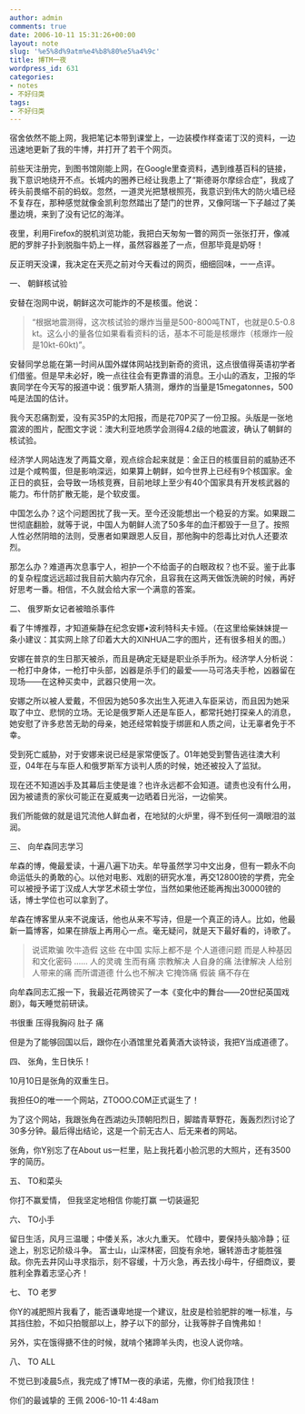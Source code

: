 ```yaml
---
author: admin
comments: true
date: 2006-10-11 15:31:26+00:00
layout: note
slug: '%e5%8d%9atm%e4%b8%80%e5%a4%9c'
title: 博TM一夜
wordpress_id: 631
categories:
- notes
- 不好归类
tags:
- 不好归类
---
```


宿舍依然不能上网，我把笔记本带到课堂上，一边装模作样查诺丁汉的资料，一边迅速地更新了我的牛博，并打开了若干个网页。

前些天注册完，到图书馆刚能上网，在Google里查资料，遇到维基百科的链接，我下意识地绕开不点。长城内的圈养已经让我患上了“斯德哥尔摩综合症”，我成了砖头前畏缩不前的蚂蚁。忽然，一道灵光把慧根照亮，我意识到伟大的防火墙已经不复存在，那种感觉就像金凯利忽然踏出了楚门的世界，又像阿瑞一下子越过了美墨边境，来到了没有记忆的海洋。

夜里，利用Firefox的脱机浏览功能，我把白天匆匆一瞥的网页一张张打开，像减肥的罗胖子扑到脱脂牛奶上一样，虽然容器差了一点，但那毕竟是奶呀！

反正明天没课，我决定在天亮之前对今天看过的网页，细细回味，一一点评。

一、	朝鲜核试验

安替在泡网中说，朝鲜这次可能炸的不是核蛋。他说：




<blockquote>
“根据地震测得，这次核试验的爆炸当量是500-800吨TNT，也就是0.5-0.8 kt。这么小的量各位如果看看资料的话，基本不可能是核爆炸（核爆炸一般是10kt-60kt)”。</blockquote>





安替同学总能在第一时间从国外媒体网站找到新奇的资讯，这点很值得英语初学者们借鉴。但是早未必好，晚一点往往会有更靠谱的消息。王小山的酒友，卫报的华衷同学在今天写的报道中说：俄罗斯人猜测，爆炸的当量是15megatonnes，500吨是法国的估计。

我今天忍痛割爱，没有买35P的太阳报，而是花70P买了一份卫报。头版是一张地震波的图片，配图文字说：澳大利亚地质学会测得4.2级的地震波，确认了朝鲜的核试验。

经济学人网站连发了两篇文章，观点综合起来就是：金正日的核蛋目前的威胁还不过是个咸鸭蛋，但是影响深远，如果算上朝鲜，如今世界上已经有9个核国家。金正日的疯狂，会导致一场核竞赛，目前地球上至少有40个国家具有开发核武器的能力。布什防扩散无能，是个软皮蛋。

中国怎么办？这个问题困扰了我一天。至今还没能想出一个稳妥的方案。如果跟二世彻底翻脸，就等于说，中国人为朝鲜人流了50多年的血汗都毁于一旦了。按照人性必然阴暗的法则，受惠者如果跟恩人反目，那他胸中的怨毒比对仇人还要浓烈。

那怎么办？难道再次息事宁人，袒护一个不给面子的白眼政权？也不妥。鉴于此事的复杂程度远远超过我目前大脑内存冗余，且容我在这两天做饭洗碗的时候，再好好思考一番。相信，不久就会给大家一个满意的答案。

二、	俄罗斯女记者被暗杀事件

看了牛博推荐，才知道柴静在纪念安娜•波利特科夫卡娅。（在这里给柴妹妹提一条小建议：其实网上除了印着大大的XINHUA二字的图片，还有很多相关的图。）

安娜在普京的生日那天被杀，而且是确定无疑是职业杀手所为。经济学人分析说：一枪打中身体，一枪打中头部，凶器是杀手们的最爱――马可洛夫手枪，凶器留在现场――在这种买卖中，武器只使用一次。

安娜之所以被人爱戴，不但因为她50多次出生入死进入车臣采访，而且因为她采取了中立、悲悯的立场。无论是俄罗斯人还是车臣人，都常托她打探亲人的消息，她安慰了许多悲苦无助的母亲，她还经常斡旋于绑匪和人质之间，让无辜者免于不幸。

受到死亡威胁，对于安娜来说已经是家常便饭了。01年她受到警告逃往澳大利亚，04年在与车臣人和俄罗斯军方谈判人质的时候，她还被投入了监狱。

现在还不知道凶手及其幕后主使是谁？也许永远都不会知道。谴责也没有什么用，因为被谴责的家伙可能正在夏威夷一边晒着日光浴，一边偷笑。

我们所能做的就是诅咒流他人鲜血者，在地狱的火炉里，得不到任何一滴眼泪的滋润。

三、	向牟森同志学习

牟森的博，俺最爱读，十遍八遍下功夫。牟导虽然学习中文出身，但有一颗永不向命运低头的勇敢的心。以他对电影、戏剧的研究水准，再交12800镑的学费，完全可以被授予诺丁汉成人大学艺术硕士学位，当然如果他还能再掏出30000镑的话，博士学位也可以拿到了。

牟森在博客里从来不说废话，他也从来不写诗，但是一个真正的诗人。比如，他最新一篇博客，如果在排版上再用心一点。毫无疑问，就是天下最好看的，诗歌了。





<blockquote>说谎欺骗
吹牛造假
这些
在中国
实际上都不是
个人道德问题
而是人种基因
和文化密码
……
人的灵魂
生而有痛
宗教解决
人自身的痛
法律解决
人给别人带来的痛
而所谓道德
什么也不解决
它掩饰痛
假装
痛不存在</blockquote>




 
向牟森同志汇报一下，我最近花两镑买了一本《变化中的舞台――20世纪英国戏剧》，每天睡觉前研读。

书很重
压得我胸闷
肚子
痛

但是为了能够回国以后，跟你在小酒馆里兑着黄酒大谈特谈，我把Y当成道德了。

四、	张角，生日快乐！

10月10日是张角的双重生日。

我担任O的唯一一个网站，ZTOOO.COM正式诞生了！

为了这个网站，我跟张角在西湖边头顶朝阳烈日，脚踏青草野花，轰轰烈烈讨论了30多分钟。最后得出结论，这是一个前无古人、后无来者的网站。

张角，你Y别忘了在About us一栏里，贴上我托着小脸沉思的大照片，还有3500字的简历。

五、	TO和菜头

你打不赢爱情，
但我坚定地相信
你能打赢
一切装逼犯

六、	TO小手

留日生活，风月三温暖；中倭关系，冰火九重天。
忙碌中，要保持头脑冷静；征途上，别忘记阶级斗争。
富士山，山深林密，回旋有余地，辗转游击才能胜强敌。你先去井冈山寻求指示，刻不容缓，十万火急，再去找小母牛，仔细商议，要胜利全靠着志坚心齐！

七、	TO 老罗

你Y的减肥照片我看了，能否谦卑地提一个建议，肚皮是检验肥胖的唯一标准，与其挡住脸，不如只拍髋部以上，脖子以下的部分，让我等胖子自愧弗如！

另外，实在饿得搪不住的时候，就啃个猪蹄羊头肉，也没人说你啥。

八、	TO ALL

不觉已到凌晨5点，我完成了博TM一夜的承诺，先撤，你们给我顶住！

你们的最诚挚的
王佩
2006-10-11 4:48am
